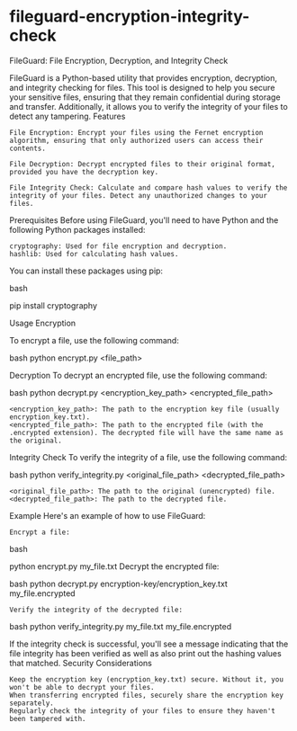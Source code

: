 # fileguard-encryption-integrity-check
FileGuard: File Encryption, Decryption, and Integrity Check

FileGuard is a Python-based utility that provides encryption, decryption, and integrity checking for files. This tool is designed to help you secure your sensitive files, ensuring that they remain confidential during storage and transfer. Additionally, it allows you to verify the integrity of your files to detect any tampering.
Features

    File Encryption: Encrypt your files using the Fernet encryption algorithm, ensuring that only authorized users can access their contents.

    File Decryption: Decrypt encrypted files to their original format, provided you have the decryption key.

    File Integrity Check: Calculate and compare hash values to verify the integrity of your files. Detect any unauthorized changes to your files.

Prerequisites
Before using FileGuard, you'll need to have Python and the following Python packages installed:

    cryptography: Used for file encryption and decryption.
    hashlib: Used for calculating hash values.

You can install these packages using pip:

bash

pip install cryptography

Usage
Encryption

To encrypt a file, use the following command:

bash
python encrypt.py <file_path>

Decryption
To decrypt an encrypted file, use the following command:

bash
python decrypt.py <encryption_key_path> <encrypted_file_path>

    <encryption_key_path>: The path to the encryption key file (usually encryption_key.txt).
    <encrypted_file_path>: The path to the encrypted file (with the .encrypted extension). The decrypted file will have the same name as the original.

Integrity Check
To verify the integrity of a file, use the following command:

bash
python verify_integrity.py <original_file_path> <decrypted_file_path>

    <original_file_path>: The path to the original (unencrypted) file.
    <decrypted_file_path>: The path to the decrypted file.

Example
Here's an example of how to use FileGuard:

    Encrypt a file:

bash

python encrypt.py my_file.txt
    Decrypt the encrypted file:

bash
python decrypt.py encryption-key/encryption_key.txt my_file.encrypted

    Verify the integrity of the decrypted file:

bash
python verify_integrity.py my_file.txt my_file.encrypted

If the integrity check is successful, you'll see a message indicating that the file integrity has been verified as well as also print out the hashing values that matched.
Security Considerations

    Keep the encryption key (encryption_key.txt) secure. Without it, you won't be able to decrypt your files.
    When transferring encrypted files, securely share the encryption key separately.
    Regularly check the integrity of your files to ensure they haven't been tampered with.
